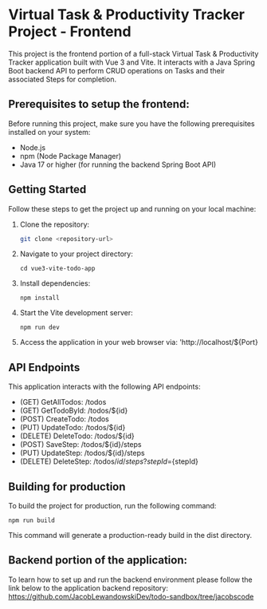 # Virtual Task & Productivity Tracker Project - Frontend

This project is the frontend portion of a full-stack Virtual Task & Productivity Tracker application built with Vue 3 and Vite. 
It interacts with a Java Spring Boot backend API to perform CRUD operations on Tasks and their associated Steps for completion.

## Prerequisites to setup the frontend:

Before running this project, make sure you have the following prerequisites installed on your system:

- Node.js
- npm (Node Package Manager)
- Java 17 or higher (for running the backend Spring Boot API)

## Getting Started

Follow these steps to get the project up and running on your local machine:

1. Clone the repository:

   ```bash
   git clone <repository-url>

2. Navigate to your project directory:
   ```
   cd vue3-vite-todo-app
   ```

4. Install dependencies:
   ```
   npm install
   ```
5. Start the Vite development server:
   ```
   npm run dev
   ```

6. Access the application in your web browser via: 'http://localhost/${Port}

## API Endpoints

This application interacts with the following API endpoints:
* (GET) GetAllTodos: /todos
* (GET) GetTodoById: /todos/${id}
* (POST) CreateTodo: /todos
* (PUT) UpdateTodo: /todos/${id}
* (DELETE) DeleteTodo: /todos/${id}
* (POST) SaveStep: /todos/${id}/steps
* (PUT) UpdateStep: /todos/${id}/steps
* (DELETE) DeleteStep: /todos/${id}/steps?stepId=${stepId}

## Building for production
To build the project for production, run the following command:
   ```
   npm run build
   ```
This command will generate a production-ready build in the dist directory.

## Backend portion of the application:
To learn how to set up and run the backend environment please follow the link below to the application backend repository:
   https://github.com/JacobLewandowskiDev/todo-sandbox/tree/jacobscode







